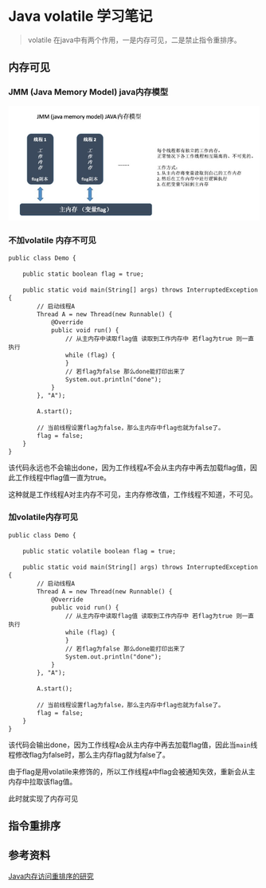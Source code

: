 # Java volatile 学习笔记

> volatile 在java中有两个作用，一是内存可见，二是禁止指令重排序。

## 内存可见

### JMM (Java Memory Model) java内存模型

![](/image/java-volatile-memory-visible.jpg)

### 不加volatile 内存不可见
```
public class Demo {

    public static boolean flag = true;

    public static void main(String[] args) throws InterruptedException {
        // 启动线程A
        Thread A = new Thread(new Runnable() {
            @Override
            public void run() {
                // 从主内存中读取flag值 读取到工作内存中 若flag为true 则一直执行
                while (flag) {
                }
                // 若flag为false 那么done能打印出来了
                System.out.println("done");
            }
        }, "A");

        A.start();

        // 当前线程设置flag为false，那么主内存中flag也就为false了。
        flag = false;
    }
}
```

该代码永远也不会输出done，因为工作线程`A`不会从主内存中再去加载flag值，因此工作线程中flag值一直为true。

这种就是工作线程A对主内存不可见，主内存修改值，工作线程不知道，不可见。


### 加volatile内存可见

```
public class Demo {

    public static volatile boolean flag = true;

    public static void main(String[] args) throws InterruptedException {
        // 启动线程A
        Thread A = new Thread(new Runnable() {
            @Override
            public void run() {
                // 从主内存中读取flag值 读取到工作内存中 若flag为true 则一直执行
                while (flag) {
                }
                // 若flag为false 那么done能打印出来了
                System.out.println("done");
            }
        }, "A");

        A.start();

        // 当前线程设置flag为false，那么主内存中flag也就为false了。
        flag = false;
    }
}
```

该代码会输出done，因为工作线程`A`会从主内存中再去加载flag值，因此当`main`线程修改flag为false时，那么主内存flag就为false了。

由于flag是用volatile来修饰的，所以工作线程`A`中flag会被通知失效，重新会从主内存中拉取该flag值。

此时就实现了内存可见

## 指令重排序


## 参考资料
[Java内存访问重排序的研究](https://tech.meituan.com/2014/09/23/java-memory-reordering.html)

